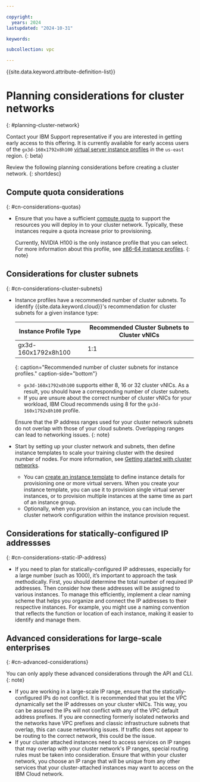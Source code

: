 ```yaml
---

copyright:
  years: 2024
lastupdated: "2024-10-31"

keywords:

subcollection: vpc

---
```


{{site.data.keyword.attribute-definition-list}}

# Planning considerations for cluster networks
{: #planning-cluster-network}

Contact your IBM Support representative if you are interested in getting early access to this offering. It is currently available for early access users of the `gx3d-160x1792x8h100` [virtual server instance profiles](/docs/vpc?topic=vpc-profiles#gpu) in the `us-east` region.
{: beta}

Review the following planning considerations before creating a cluster network.
{: shortdesc}

## Compute quota considerations
{: #cn-considerations-quotas}

* Ensure that you have a sufficient [compute quota](/docs/vpc?topic=vpc-quotas&interface=ui) to support the resources you will deploy in to your cluster network. Typically, these instances require a quota increase prior to provisioning.

   Currently, NVIDIA H100 is the only instance profile that you can select. For more information about this profile, see [x86-64 instance profiles](/docs/vpc?topic=vpc-profiles&interface=ui).
   {: note}

## Considerations for cluster subnets
{: #cn-considerations-cluster-subnets}

* Instance profiles have a recommended number of cluster subnets. To identify {{site.data.keyword.cloud}}'s recommendation for cluster subnets for a given instance type:

   | Instance Profile Type | Recommended Cluster Subnets to Cluster vNICs |
   | --------------------- | -------------------------------------------- |
   | gx3d-160x1792x8h100   | 1:1                                          |
   {: caption="Recommended number of cluster subnets for instance profiles." caption-side="bottom"}

   * `gx3d-160x1792x8h100` supports either 8, 16 or 32 cluster vNICs. As a result, you should have a corresponding number of cluster subnets.
   * If you are unsure about the correct number of cluster vNICs for your workload, IBM Cloud recommends using 8 for the `gx3d-160x1792x8h100` profile.

   Ensure that the IP address ranges used for your cluster network subnets do not overlap with those of your cloud subnets. Overlapping ranges can lead to networking issues.
   {: note}

 * Start by setting up your cluster network and subnets, then define instance templates to scale your training cluster with the desired number of nodes. For more information, see [Getting started with cluster networks](/docs/vpc?topic=vpc-about-cluster-network#cluster-network-getting-started).
   * You can [create an instance template](/docs/vpc?topic=vpc-create-instance-template&interface=ui) to define instance details for provisioning one or more virtual servers. When you create your instance template, you can use it to provision single virtual server instances, or to provision multiple instances at the same time as part of an instance group.
   * Optionally, when you provision an instance, you can include the cluster network configuration within the instance provision request.


## Considerations for statically-configured IP addressses
{: #cn-considerations-static-IP-address}

   * If you need to plan for statically-configured IP addresses, especially for a large number (such as 1000), it’s important to approach the task methodically. First, you should determine the total number of required IP addresses. Then consider how these addresses will be assigned to various instances. To manage this efficiently, implement a clear naming scheme that helps you organize and connect the IP addresses to their respective instances. For example, you might use a naming convention that reflects the function or location of each instance, making it easier to identify and manage them.

## Advanced considerations for large-scale enterprises
{: #cn-advanced-considerations}

You can only apply these advanced considerations through the API and CLI. 
{: note}

   * If you are working in a large-scale IP range, ensure that the statically-configured IPs do not conflict. It is recommended that you let the VPC dynamically set the IP addresses on your cluster vNICs. This way, you can be assured the IPs will not conflict with any of the VPC default address prefixes. If you are connecting formerly isolated networks and the networks have VPC prefixes and classic infrastructure subnets that overlap, this can cause networking issues. If traffic does not appear to be routing to the correct network, this could be the issue.
   * If your cluster attached instances need to access services on IP ranges that may overlap with your cluster network's IP ranges, special routing rules must be taken into consideration. Ensure that within your cluster network, you choose an IP range that will be unique from any other services that your cluster-attached instances may want to access on the IBM Cloud network. 
